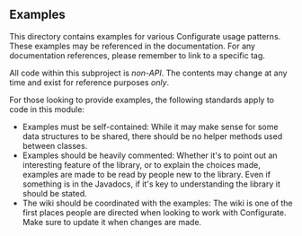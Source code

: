 ## Examples

This directory contains examples for various Configurate usage patterns. These examples may be referenced in the documentation. For any documentation references, please remember to link to a specific tag.

All code within this subproject is *non-API*. The contents may change at any time and exist for reference purposes *only*.

For those looking to provide examples, the following standards apply to code in this module:

- Examples must be self-contained: While it may make sense for some data structures to be shared, there should be no helper methods used between classes.
- Examples should be heavily commented: Whether it's to point out an interesting feature of the library, or to explain the choices made, examples are made to be read by people new to the library. Even if something is in the Javadocs, if it's key to understanding the library it should be stated.
- The wiki should be coordinated with the examples: The wiki is one of the first places people are directed when looking to work with Configurate. Make sure to update it when changes are made.
